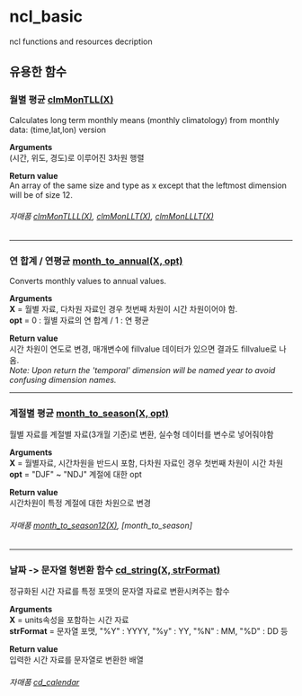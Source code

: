# ncl_basic
ncl functions and resources decription

## 유용한 함수
   
### 월별 평균 [clmMonTLL(X)](https://www.ncl.ucar.edu/Document/Functions/Contributed/clmMonTLL.shtml)   
Calculates long term monthly means (monthly climatology) from monthly data: (time,lat,lon) version    
   
__Arguments__   
(시간, 위도, 경도)로 이루어진 3차원 행렬   
   
__Return value__   
An array of the same size and type as x except that the leftmost dimension will be of size 12.   
    
###### 자매품 [clmMonTLLL(X)](https://www.ncl.ucar.edu/Document/Functions/Contributed/clmMonTLLL.shtml), [clmMonLLT(X)](https://www.ncl.ucar.edu/Document/Functions/Contributed/clmMonLLT.shtml), [clmMonLLLT(X)](https://www.ncl.ucar.edu/Document/Functions/Contributed/clmMonLLLT.shtml)
---------------------------------------------------------------------------------------------------------------------------------------------------------------------
### 연 합계 / 연평균 [month_to_annual(X, opt)](https://www.ncl.ucar.edu/Document/Functions/Contributed/month_to_annual.shtml)
Converts monthly values to annual values.   
   
__Arguments__   
__X__ = 월별 자료, 다차원 자료인 경우 첫번째 차원이 시간 차원이어야 함.   
__opt__ = 0 : 월별 자료의 연 합계 / 1 : 연 평균

__Return value__   
시간 차원이 연도로 변경, 매개변수에 fillvalue 데이터가 있으면 결과도 fillvalue로 나옴.   
*Note: Upon return the 'temporal' dimension will be named year to avoid confusing dimension names.*

--------------------------------------------------------------------------------------------------------------------------------------------------------------------
### 계절별 평균 [month_to_season(X, opt)](https://www.ncl.ucar.edu/Document/Functions/Contributed/month_to_season.shtml)
월별 자료를 계절별 자료(3개월 기준)로 변환, 실수형 데이터를 변수로 넣어줘야함

__Arguments__   
__X__ = 월별자료, 시간차원을 반드시 포함, 다차원 자료인 경우 첫번째 차원이 시간 차원   
__opt__ = "DJF" ~ "NDJ" 계절에 대한 opt   

__Return value__   
시간차원이 특정 계절에 대한 차원으로 변경

###### 자매품 [month_to_season12(X)](https://www.ncl.ucar.edu/Document/Functions/Contributed/month_to_season12.shtml), [month_to_season]
--------------------------------------------------------------------------------------------------------------------------------------------------------------------
### 날짜 -> 문자열 형변환 함수 [cd_string(X, strFormat)](https://www.ncl.ucar.edu/Document/Functions/User_contributed/cd_string.shtml)
정규화된 시간 자료를 특정 포맷의 문자열 자료로 변환시켜주는 함수

__Arguments__   
__X__ = units속성을 포함하는 시간 자료   
__strFormat__ = 문자열 포맷, "%Y" : YYYY, "%y" : YY, "%N" : MM, "%D" : DD 등

__Return value__   
입력한 시간 자료를 문자열로 변환한 배열

###### 자매품 [cd_calendar](https://www.ncl.ucar.edu/Document/Functions/Built-in/cd_calendar.shtml)

